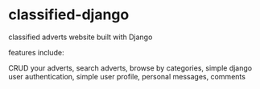 # classified-django
classified adverts website built with Django


features include:

CRUD your adverts,
search adverts,
browse by categories,
simple django user authentication,
simple user profile,
personal messages,
comments
